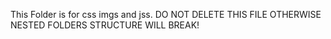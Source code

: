 This Folder is for css imgs and jss.
DO NOT DELETE THIS FILE OTHERWISE NESTED FOLDERS STRUCTURE WILL BREAK!
